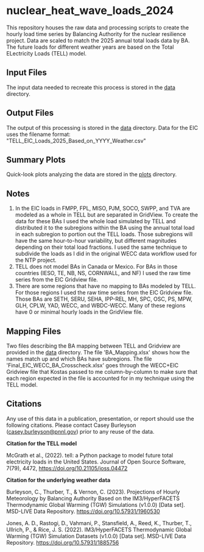 # nuclear_heat_wave_loads_2024
This repository houses the raw data and processing scripts to create the hourly load time series by 
Balancing Authority for the nuclear resilience project. Data are scaled to match the 2025 annual total loads data by BA. 
The future loads for different weather years are based on the Total ELectricity Loads (TELL) model.

## Input Files
The input data needed to recreate this process is stored in the [data](data/) directory.

## Output Files
The output of this processing is stored in the [data](data/) directory. Data for the EIC uses the filename format: 
"TELL_EIC_Loads_2025_Based_on_YYYY_Weather.csv"

## Summary Plots
Quick-look plots analyzing the data are stored in the [plots](plots/) directory.

## Notes
1) In the EIC loads in FMPP, FPL, MISO, PJM, SOCO, SWPP, and TVA are modeled as a whole in TELL but are separated in 
GridView. To create the data for these BAs I used the whole load simulated by TELL and distributed it to the subregions 
within the BA using the annual total load in each subregion to portion out the TELL loads. Those subregions will have 
the same hour-to-hour variability, but different magnitudes depending on their total load fractions. I used the same 
technique to subdivide the loads as I did in the original WECC data workflow used for the NTP project. 
2) TELL does not model BAs in Canada or Mexico. For BAs in those countries (IESO, TE, NB, NS, CORNWALL, and NF) I used 
the raw time series from the EIC Gridview file. 
3) There are some regions that have no mapping to BAs modeled by TELL. For those regions I used the raw time series from 
the EIC Gridview file. Those BAs are SETH, SERU, SEHA, IPP-REL, MH, SPC, OSC, PS, MPW, GLH, CPLW, YAD, WECC, and 
WBDC-WECC. Many of these regions have 0 or minimal hourly loads in the GridView file.

## Mapping Files
Two files describing the BA mapping between TELL and Gridview are provided in the [data](data/) directory. The file 
'BA_Mapping.xlsx' shows how the names match up and which BAs have subregions. The file 
'Final_EIC_WECC_BA_Crosscheck.xlsx' goes through the WECC+EIC Gridview file that Kostas passed to me column-by-column 
to make sure that each region expected in the file is accounted for in my technique using the TELL model.

## Citations
Any use of this data in a publication, presentation, or report should use the following citations. Please contact 
Casey Burleyson (casey.burleyson@pnnl.gov) prior to any reuse of the data.
>
**Citation for the TELL model**
>
McGrath et al., (2022). tell: a Python package to model future total electricity loads in the United States. Journal of Open Source Software, 7(79), 4472, https://doi.org/10.21105/joss.04472
> 
**Citation for the underlying weather data**
>
Burleyson, C., Thurber, T., & Vernon, C. (2023). Projections of Hourly Meteorology by Balancing Authority Based on the IM3/HyperFACETS Thermodynamic Global Warming (TGW) Simulations (v1.0.0) [Data set]. MSD-LIVE Data Repository. https://doi.org/10.57931/1960530
>
Jones, A. D., Rastogi, D., Vahmani, P., Stansfield, A., Reed, K., Thurber, T., Ullrich, P., & Rice, J. S. (2022). IM3/HyperFACETS Thermodynamic Global Warming (TGW) Simulation Datasets (v1.0.0) [Data set]. MSD-LIVE Data Repository. https://doi.org/10.57931/1885756
